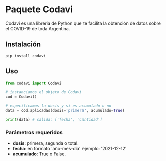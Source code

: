 # Paquete Codavi
Codavi es una libreria de Python que te facilita la obtención de datos sobre el COVID-19 de toda Argentina.

## Instalación
```
pip install codavi
```

## Uso
```py
from codavi import Codavi

# instanciamos el objeto de Codavi
cod = Codavi()

# especificamos la dosis y si es acumulado o no
data = cod.aplicadas(dosis='primera', acumulado=True)

print(data) # salida: ['fecha', 'cantidad']
```

### Parámetros requeridos
- **dosis**: primera, segunda o total.
- **fecha**: en formato 'año-mes-día' ejemplo: '2021-12-12'
- **acumulado**: True o False.
